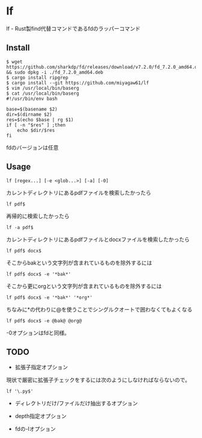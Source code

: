 # lf

lf - Rust製find代替コマンドであるfdのラッパーコマンド

## Install

```
$ wget https://github.com/sharkdp/fd/releases/download/v7.2.0/fd_7.2.0_amd64.deb && sudo dpkg -i ./fd_7.2.0_amd64.deb
$ cargo install ripgrep
$ cargo install --git https://github.com/miyagaw61/lf
$ vim /usr/local/bin/baserg
$ cat /usr/local/bin/baserg
#!/usr/bin/env bash

base=$(basename $2)
dir=$(dirname $2)
res=$(echo $base | rg $1)
if [ -n "$res" ] ;then
    echo $dir/$res
fi
```

fdのバージョンは任意

## Usage

```
lf [regex...] [-e <glob...>] [-a] [-0]
```

カレントディレクトリにあるpdfファイルを検索したかったら

```
lf pdf$
```

再帰的に検索したかったら

```
lf -a pdf$
```

カレントディレクトリにあるpdfファイルとdocxファイルを検索したかったら

```
lf pdf$ docx$
```

そこからbakという文字列が含まれているものを除外するには

```
lf pdf$ docx$ -e '*bak*'
```

そこから更にorgという文字列が含まれているものを除外するには

```
lf pdf$ docx$ -e '*bak*' '*org*'
```

ちなみに*の代わりに@を使うことでシングルクオートで囲わなくてもよくなる

```
lf pdf$ docx$ -e @bak@ @org@
```

-0オプションはfdと同様。

## TODO

- 拡張子指定オプション

現状で厳密に拡張子チェックをするには次のようにしなければならないので。

```
lf '\.py$'
```

- ディレクトリだけ/ファイルだけ抽出するオプション

- depth指定オプション

- fdの-Iオプション
